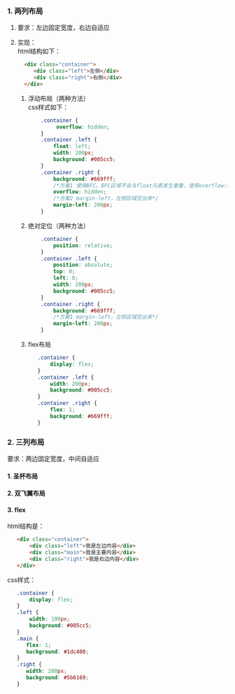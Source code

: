 ### 1. 两列布局
1. 要求：左边固定宽度，右边自适应
2. 实现：  
   html结构如下：
   ```html
     <div class="container">
        <div class="left">左侧</div>
        <div class="right">右侧</div>
     </div>
   ```
   
   1. 浮动布局（两种方法）   
   css样式如下：
      ```css
          .container {
               overflow: hidden;
          }
          .container .left {
              float: left;
              width: 200px;
              background: #005cc5;
          }
          .container .right {
              background: #669fff;
              /*方案1 使用BFC。BFC区域不会与float元素发生重叠，使用overflow:hidden来触发BFC，右侧就不会与左侧发生重叠。*/
              overflow: hidden;
              /*方案2 margin-left，左侧区域空出来*/
              margin-left: 200px;
          }
      ```
   2. 绝对定位（两种方法）
      ```css
          .container {
              position: relative;
          }
          .container .left {
              position: absolute;
              top: 0;
              left: 0;
              width: 200px;
              background: #005cc5;
          }
          .container .right {
              background: #669fff;
              /*方案1 margin-left，左侧区域空出来*/
              margin-left: 200px;
          }
      ```
   3. flex布局
      ```css
         .container {
             display: flex;
         }
         .container .left {
             width: 200px;
             background: #005cc5;
         }
         .container .right {
             flex: 1;
             background: #669fff;
         }
      ```
### 2. 三列布局
要求：两边固定宽度，中间自适应
#### 1. 圣杯布局
#### 2. 双飞翼布局
#### 3. flex
html结构是：
```html
   <div class="container">
       <div class="left">我是左边内容</div>
       <div class="main">我是主要内容</div>
       <div class="right">我是右边内容</div>
   </div>
```
css样式：
```css
   .container {
       display: flex;
   }
   .left {
       width: 100px;
       background: #005cc5;
   }
   .main {
      flex: 1;
      background: #1dc400;
   }
   .right {
      width: 200px;
      background: #5b6169;
   }
```   